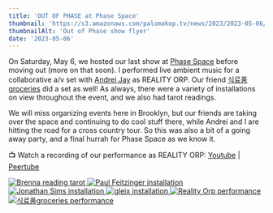```yaml
---
title: 'OUT OF PHASE at Phase Space'
thumbnail: 'https://s3.amazonaws.com/palomakop.tv/news/2023/2023-05-06/out_of_phase_flyer.jpg'
thumbnailAlt: 'Out of Phase show flyer'
date: '2023-05-06'
---
```


<p>
  On Saturday, May 6, we hosted our last show at <a href="https://phasespace.nyc/" rel="noopener" target="_blank">Phase Space</a> before moving out (more on that soon). I performed live ambient music for a collaborative a/v set with <a href="https://andreijaycreativecoding.com/" rel="noopener" target="_blank">Andrei Jay</a> as REALITY ORP. Our friend <a href="https://groceries-store.bandcamp.com/" rel="noopener" target="_blank">식료품groceries</a> did a set as well! As always, there were a variety of installations on view throughout the event, and we also had tarot readings.
  </p>
<p>
  We will miss organizing events here in Brooklyn, but our friends are taking over the space and continuing to do cool stuff there, while Andrei and I are hitting the road for a cross country tour. So this was also a bit of a going away party, and a final hurrah for Phase Space as we know it.
  </p>
<p>
  📺 Watch a recording of our performance as REALITY ORP: <a href="https://youtu.be/nLbZ9M3ixmM" rel="noopener" target="_blank">Youtube</a> | <a href="https://videos.scanlines.xyz/w/coWUcUw6NqSS5TmPKXAYmm" rel="noopener" target="_blank">Peertube</a>
</p>
<div class="photo-grid-2-columns lightbox" id="out-of-phase-lightbox">
<a href="https://s3.amazonaws.com/palomakop.tv/news/2023/2023-05-06/out_of_phase_1_2000px.jpg" title="Brenna reading tarot">
<img alt="Brenna reading tarot" loading="lazy" src="https://s3.amazonaws.com/palomakop.tv/news/2023/2023-05-06/out_of_phase_1_720px.jpg"/>
</a>
<a href="https://s3.amazonaws.com/palomakop.tv/news/2023/2023-05-06/out_of_phase_2_2000px.jpg" title="Paul Feitzinger installation">
<img alt="Paul Feitzinger installation" loading="lazy" src="https://s3.amazonaws.com/palomakop.tv/news/2023/2023-05-06/out_of_phase_2_720px.jpg"/>
</a>
<a href="https://s3.amazonaws.com/palomakop.tv/news/2023/2023-05-06/out_of_phase_3_2000px.jpg" title="Jonathan Sims installation">
<img alt="Jonathan Sims installation" loading="lazy" src="https://s3.amazonaws.com/palomakop.tv/news/2023/2023-05-06/out_of_phase_3_720px.jpg"/>
</a>
<a href="https://s3.amazonaws.com/palomakop.tv/news/2023/2023-05-06/out_of_phase_4_2000px.jpg" title="gleix installation">
<img alt="gleix installation" loading="lazy" src="https://s3.amazonaws.com/palomakop.tv/news/2023/2023-05-06/out_of_phase_4_720px.jpg"/>
</a>
<a href="https://s3.amazonaws.com/palomakop.tv/news/2023/2023-05-06/out_of_phase_5_2000px.jpg" title="Reality Orp performance">
<img alt="Reality Orp performance" loading="lazy" src="https://s3.amazonaws.com/palomakop.tv/news/2023/2023-05-06/out_of_phase_5_720px.jpg"/>
</a>
<a href="https://s3.amazonaws.com/palomakop.tv/news/2023/2023-05-06/out_of_phase_6_2000px.jpg" title="식료품groceries performance">
<img alt="식료품groceries performance" loading="lazy" src="https://s3.amazonaws.com/palomakop.tv/news/2023/2023-05-06/out_of_phase_6_720px.jpg"/>
</a>
</div>
<script>
  var out_of_phase_lightbox = new SimpleLightbox({elements: '#out-of-phase-lightbox a'});
  </script>

